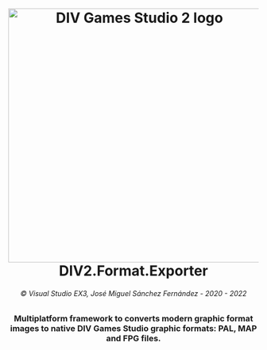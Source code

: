 <h1 align="center">
<img src="https://raw.githubusercontent.com/VisualStudioEX3/Home/master/pictures/div_games_studio/div2_logo/div2_logo.png" alt="DIV Games Studio 2 logo" width="512" />
<br>
DIV2.Format.Exporter</h1>

<h6 align="center">© Visual Studio EX3, José Miguel Sánchez Fernández - 2020 - 2022</h6>

<h3 align="center">Multiplatform framework to converts modern graphic format images to native DIV Games Studio graphic formats: PAL, MAP and FPG files.</h3>
